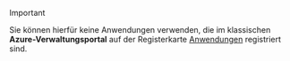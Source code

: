 > [!IMPORTANT]
> Sie können hierfür keine Anwendungen verwenden, die im klassischen **Azure-Verwaltungsportal** auf der Registerkarte [Anwendungen](https://manage.windowsazure.com/) registriert sind.
> 
> 

